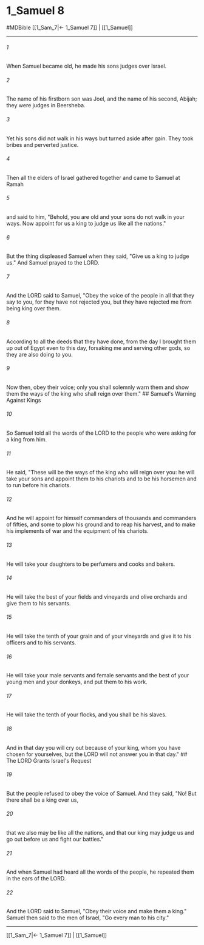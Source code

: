 # 1_Samuel 8
#MDBible
[[1_Sam_7|← 1_Samuel 7]] | [[1_Samuel]]

***

###### 1 
When Samuel became old, he made his sons judges over Israel. 

###### 2 
The name of his firstborn son was Joel, and the name of his second, Abijah; they were judges in Beersheba. 

###### 3 
Yet his sons did not walk in his ways but turned aside after gain. They took bribes and perverted justice. 

###### 4 
Then all the elders of Israel gathered together and came to Samuel at Ramah 

###### 5 
and said to him, "Behold, you are old and your sons do not walk in your ways. Now appoint for us a king to judge us like all the nations." 

###### 6 
But the thing displeased Samuel when they said, "Give us a king to judge us." And Samuel prayed to the LORD. 

###### 7 
And the LORD said to Samuel, "Obey the voice of the people in all that they say to you, for they have not rejected you, but they have rejected me from being king over them. 

###### 8 
According to all the deeds that they have done, from the day I brought them up out of Egypt even to this day, forsaking me and serving other gods, so they are also doing to you. 

###### 9 
Now then, obey their voice; only you shall solemnly warn them and show them the ways of the king who shall reign over them." ## Samuel's Warning Against Kings 

###### 10 
So Samuel told all the words of the LORD to the people who were asking for a king from him. 

###### 11 
He said, "These will be the ways of the king who will reign over you: he will take your sons and appoint them to his chariots and to be his horsemen and to run before his chariots. 

###### 12 
And he will appoint for himself commanders of thousands and commanders of fifties, and some to plow his ground and to reap his harvest, and to make his implements of war and the equipment of his chariots. 

###### 13 
He will take your daughters to be perfumers and cooks and bakers. 

###### 14 
He will take the best of your fields and vineyards and olive orchards and give them to his servants. 

###### 15 
He will take the tenth of your grain and of your vineyards and give it to his officers and to his servants. 

###### 16 
He will take your male servants and female servants and the best of your young men and your donkeys, and put them to his work. 

###### 17 
He will take the tenth of your flocks, and you shall be his slaves. 

###### 18 
And in that day you will cry out because of your king, whom you have chosen for yourselves, but the LORD will not answer you in that day." ## The LORD Grants Israel's Request 

###### 19 
But the people refused to obey the voice of Samuel. And they said, "No! But there shall be a king over us, 

###### 20 
that we also may be like all the nations, and that our king may judge us and go out before us and fight our battles." 

###### 21 
And when Samuel had heard all the words of the people, he repeated them in the ears of the LORD. 

###### 22 
And the LORD said to Samuel, "Obey their voice and make them a king." Samuel then said to the men of Israel, "Go every man to his city." 

***

[[1_Sam_7|← 1_Samuel 7]] | [[1_Samuel]]
